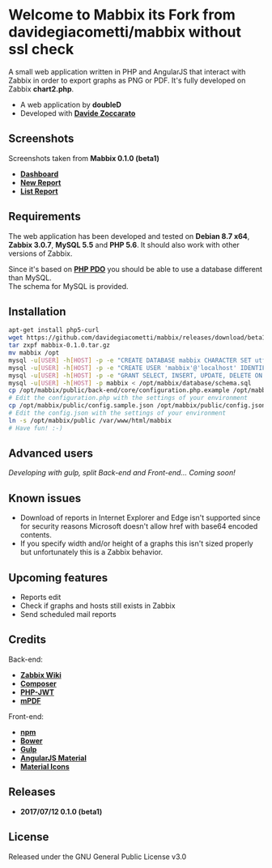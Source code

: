 Welcome to Mabbix its Fork from davidegiacometti/mabbix without ssl check
======

A small web application written in PHP and AngularJS that interact with Zabbix in order to export graphs as PNG or PDF. It's fully developed on Zabbix **chart2.php**.

* A web application by **doubleD**
* Developed with **[Davide Zoccarato](https://github.com/dzoccarato)**

Screenshots
-----------

Screenshots taken from **Mabbix 0.1.0 (beta1)**

* **[Dashboard](https://raw.githubusercontent.com/davidegiacometti/mabbix/master/screenshots/dashboard.png)**
* **[New Report](https://raw.githubusercontent.com/davidegiacometti/mabbix/master/screenshots/new-report.png)**
* **[List Report](https://raw.githubusercontent.com/davidegiacometti/mabbix/master/screenshots/list-report.png)**

Requirements
------------

The web application has been developed and tested on **Debian 8.7 x64**, **Zabbix 3.0.7**, **MySQL 5.5** and **PHP 5.6**.
It should also work with other versions of Zabbix.

Since it's based on **[PHP PDO](http://php.net/manual/en/book.pdo.php)** you should be able to use a database different than MySQL.  
The schema for MySQL is provided.

Installation
------------

```bash
apt-get install php5-curl
wget https://github.com/davidegiacometti/mabbix/releases/download/beta1/mabbix-0.1.0.tar.gz
tar zxpf mabbix-0.1.0.tar.gz
mv mabbix /opt
mysql -u[USER] -h[HOST] -p -e "CREATE DATABASE mabbix CHARACTER SET utf8"
mysql -u[USER] -h[HOST] -p -e "CREATE USER 'mabbix'@'localhost' IDENTIFIED BY '[PASSWORD]'"
mysql -u[USER] -h[HOST] -p -e "GRANT SELECT, INSERT, UPDATE, DELETE ON mabbix.* TO 'mabbix'@'localhost'"
mysql -u[USER] -h[HOST] -p mabbix < /opt/mabbix/database/schema.sql
cp /opt/mabbix/public/back-end/core/configuration.php.example /opt/mabbix/public/back-end/core/configuration.php
# Edit the configuration.php with the settings of your environment
cp /opt/mabbix/public/config.sample.json /opt/mabbix/public/config.json
# Edit the config.json with the settings of your environment
ln -s /opt/mabbix/public /var/www/html/mabbix
# Have fun! :-)
```

Advanced users
--------------

_Developing with gulp, split Back-end and Front-end... Coming soon!_

Known issues
------------

* Download of reports in Internet Explorer and Edge isn't supported since for security reasons Microsoft doesn't allow href with base64 encoded contents.
* If you specify width and/or height of a graphs this isn't sized properly but unfortunately this is a Zabbix behavior.

Upcoming features
-----------------

* Reports edit
* Check if graphs and hosts still exists in Zabbix
* Send scheduled mail reports

Credits
-------

Back-end:
* **[Zabbix Wiki](https://www.zabbix.org/wiki/Get_Graph_Image_PHP)**
* **[Composer](https://github.com/composer/composer)**
* **[PHP-JWT](https://github.com/firebase/php-jwt)**
* **[mPDF](https://github.com/mpdf/mpdf)**

Front-end:
* **[npm](https://www.npmjs.com)**
* **[Bower](https://bower.io)**
* **[Gulp](http://gulpjs.com)**
* **[AngularJS Material](https://material.angularjs.org)**
* **[Material Icons](https://material.io/icons)**

Releases
--------

* **2017/07/12 0.1.0 (beta1)**

License
-------

Released under the GNU General Public License v3.0
